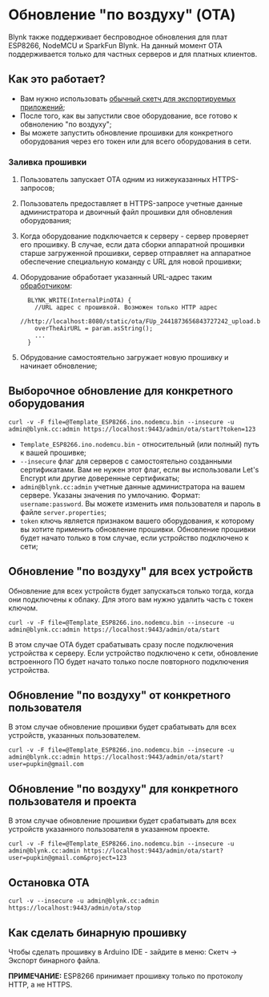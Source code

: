 # Обновление "по воздуху" (OTA)

Blynk также поддерживает беспроводное обновления для плат ESP8266, NodeMCU и SparkFun Blynk. На данный момент ОТА поддерживается только для частных серверов и для платных клиентов.

## Как это работает?

 - Вам нужно использовать [обычный скетч для экспортируемых приложений](https://github.com/blynkkk/blynk-library/tree/master/examples/Blynk.Inject/Template_ESP8266);
 - После того, как вы запустили свое оборудование, все готово к обвнолению "по воздуху";
 - Вы можете запустить обновление прошивки для конкретного оборудования через его токен или для всего оборудования в сети.
 
### Заливка прошивки
  
1. Пользователь запускает OTA одним из нижеуказанных HTTPS-запросов;
2. Пользователь предоставляет в HTTPS-запросе учетные данные администратора и двоичный файл прошивки для обновления оборудования;
3. Когда оборудование подключается к серверу - сервер проверяет его прошивку. В случае, если дата сборки аппаратной прошивки старше загруженной прошивки, сервер отправляет на аппаратное обеспечение специальную команду с URL для новой прошивки;
4. Оборудование обработает указанный URL-адрес таким [обработчиком](https://github.com/blynkkk/blynk-library/blob/master/examples/Blynk.Inject/Template_ESP8266/OTA.h#L31):
 
    ```
      BLYNK_WRITE(InternalPinOTA) {
        //URL адрес с прошивкой. Возможен только HTTP адрес
        //http://localhost:8080/static/ota/FUp_2441873656843727242_upload.bin
        overTheAirURL = param.asString();
        ...
      }
    ```

5. Обрудование самостоятельно загружает новую прошивку и начинает обновление;

## Выборочное обновление для конкретного оборудования

```
curl -v -F file=@Template_ESP8266.ino.nodemcu.bin --insecure -u admin@blynk.cc:admin https://localhost:9443/admin/ota/start?token=123
```

 - ```Template_ESP8266.ino.nodemcu.bin``` - относительный (или полный) путь к вашей прошивке;
 - ```--insecure``` флаг для серверов с самостоятельно созданными сертификатами. Вам не нужен этот флаг, если вы использовали Let's Encrypt или другие доверенные сертификаты;
 - ```admin@blynk.cc:admin``` учетные данные администратора на вашем сервере. Указаны значения по умлочанию. Формат: ```username:password```. Вы можете изменить имя пользователя и пароль в файле ```server.properties```;
 - ```token``` ключь является признаком вашего оборудования, к которому вы хотите применить обновление прошивки. Обновление прошивки будет начато только в том случае, если устройство подключено к сети;

## Обновление "по воздуху" для всех устройств
 
Обновление для всех устройств будет запускаться только тогда, когда они подключены к облаку. Для этого вам нужно удалить часть с токен ключом.

```
curl -v -F file=@Template_ESP8266.ino.nodemcu.bin --insecure -u admin@blynk.cc:admin https://localhost:9443/admin/ota/start
```

В этом случае OTA будет срабатывать сразу после подключения устройства к серверу. Если устройство подключено к сети, обновление встроенного ПО будет начато только после повторного подключения устройства.

## Обновление "по воздуху" от конкретного пользователя

В этом случае обновление прошивки будет срабатывать для всех устройств, указанных пользователем.

```
curl -v -F file=@Template_ESP8266.ino.nodemcu.bin --insecure -u admin@blynk.cc:admin https://localhost:9443/admin/ota/start?user=pupkin@gmail.com
```

## Обновление "по воздуху" для конкретного пользователя и проекта

В этом случае обновление прошивки будет срабатывать для всех устройств указанного пользователя в указанном проекте.

```
curl -v -F file=@Template_ESP8266.ino.nodemcu.bin --insecure -u admin@blynk.cc:admin https://localhost:9443/admin/ota/start?user=pupkin@gmail.com&project=123
```

## Остановка OTA

```
curl -v --insecure -u admin@blynk.cc:admin https://localhost:9443/admin/ota/stop
```

## Как сделать бинарную прошивку 

Чтобы сделать прошивку в Arduino IDE - зайдите в меню: Скетч -> Экспорт бинарного файла.

**ПРИМЕЧАНИЕ:** ESP8266 принимает прошивку только по протоколу HTTP, а не HTTPS.
